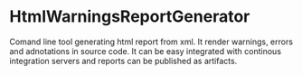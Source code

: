 HtmlWarningsReportGenerator
===========================

Comand line tool generating html report from xml. It render warnings, errors and adnotations in source code. It can be easy integrated with continous integration servers and reports can be published as artifacts.



